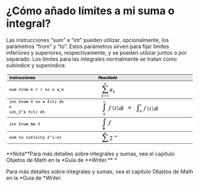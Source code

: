 
# ¿Cómo añado límites a mi suma o integral?

Las instrucciones “sum” e “int” pueden utilizar, opcionalmente, los parámetros “from” y “to”. Estos parámetros sirven para fijar límites inferiores y superiores, respectivamente, y se pueden utilizar juntos o por separado. Los límites para las integrales normalmente se tratan como subíndice y superíndice.

![](img/Captura_de_pantalla_2016-11-30_a_las_11.12.12.png)

<td width="700" bgcolor="#94bd5e">**Nota**</td><td width="4415">Para más detalles sobre integrales y sumas, vea el capítulo Objetos de Math en la *Guía de **Writer.** *</td>

Para más detalles sobre integrales y sumas, vea el capítulo Objetos de Math en la *Guía de **Writer.*

